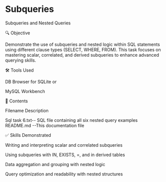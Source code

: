 # Subqueries
Subqueries and Nested Queries

🔍 Objective

Demonstrate the use of subqueries and nested logic within SQL statements using different clause types (SELECT, WHERE, FROM). This task focuses on mastering scalar, correlated, and derived subqueries to enhance advanced querying skills.

🛠 Tools Used

DB Browser for SQLite or

MySQL Workbench


📄 Contents

Filename	Description

Sql task 6.txt--	SQL file containing all six nested query examples
README.md	--This documentation file


✅ Skills Demonstrated

Writing and interpreting scalar and correlated subqueries

Using subqueries with IN, EXISTS, =, and in derived tables

Data aggregation and grouping with nested logic

Query optimization and readability with nested structures

